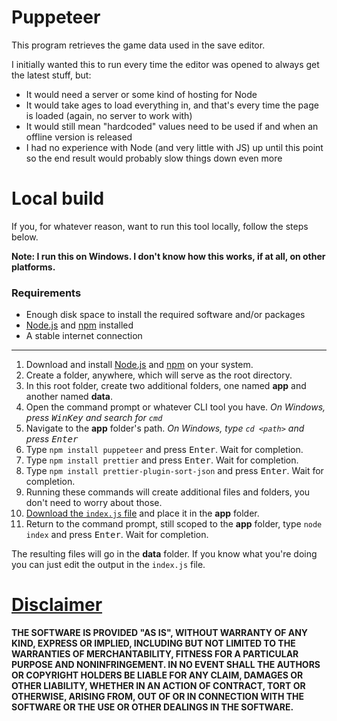 ﻿<h1>Puppeteer</h1>
<p>This program retrieves the game data used in the save editor.</p>
<p>I initially wanted this to run every time the editor was opened to always get the latest stuff, but:
<ul>
<li>It would need a server or some kind of hosting for Node</li>
<li>It would take ages to load everything in, and that's every time the page is loaded (again, no server to work with)</li>
<li>It would still mean "hardcoded" values need to be used if and when an offline version is released</li>
<li>I had no experience with Node (and very little with JS) up until this point so the end result would probably slow things down even more</li>
</ul>

<h1>Local build</h1>
<p>If you, for whatever reason, want to run this tool locally, follow the steps below.</p>
<p><b>Note: I run this on Windows. I don't know how this works, if at all, on other platforms.</b></p>
<h3>Requirements</h3>
<ul>
	<li>Enough disk space to install the required software and/or packages</li>
	<li><a href="https://nodejs.org/">Node.js</a> and <a href="https://docs.npmjs.com/about-npm">npm</a> installed</li>
	<li>A stable internet connection</li>
</ul>
<hr/>
<ol>
	<li>Download and install <a href="https://nodejs.org/">Node.js</a> and <a href="https://docs.npmjs.com/about-npm">npm</a> on your system.</li>
	<li>Create a folder, anywhere, which will serve as the root directory.</li>
	<li>In this root folder, create two additional folders, one named <b>app</b> and another named <b>data</b>.</li>
	<li>Open the command prompt or whatever CLI tool you have. <i>On Windows, press <kbd>WinKey</kbd> and search for <code>cmd</code></i></li>
	<li>Navigate to the <b>app</b> folder's path. <i>On Windows, type <code>cd &lt;path&gt;</code> and press <kbd>Enter</kbd></i></li>
	<li>Type <code>npm install puppeteer</code> and press <kbd>Enter</kbd>. Wait for completion.</li>
	<li>Type <code>npm install prettier</code> and press <kbd>Enter</kbd>. Wait for completion.</li>
        <li>Type <code>npm install prettier-plugin-sort-json</code> and press <kbd>Enter</kbd>. Wait for completion.</li>
	<li>Running these commands will create additional files and folders, you don't need to worry about those.</li>
	<li><a href="https://raw.githubusercontent.com/start-5/TiTS.JS-Save-Editor/main/puppeteer/index.js" target="_blank">Download the <code>index.js</code> file</a> and place it in the <b>app</b> folder.</li>
	<li>Return to the command prompt, still scoped to the <b>app</b> folder, type <code>node index</code> and press <kbd>Enter</kbd>. Wait for completion.</li>
</ol>
<p>The resulting files will go in the <b>data</b> folder. If you know what you're doing you can just edit the output in the <code>index.js</code> file.</p>

<h1><a href="https://github.com/start-5/TiTS.JS-Save-Editor/blob/main/LICENSE">Disclaimer</a></h1>
<b>
THE SOFTWARE IS PROVIDED "AS IS", WITHOUT WARRANTY OF ANY KIND, EXPRESS OR
IMPLIED, INCLUDING BUT NOT LIMITED TO THE WARRANTIES OF MERCHANTABILITY,
FITNESS FOR A PARTICULAR PURPOSE AND NONINFRINGEMENT. IN NO EVENT SHALL THE
AUTHORS OR COPYRIGHT HOLDERS BE LIABLE FOR ANY CLAIM, DAMAGES OR OTHER
LIABILITY, WHETHER IN AN ACTION OF CONTRACT, TORT OR OTHERWISE, ARISING FROM,
OUT OF OR IN CONNECTION WITH THE SOFTWARE OR THE USE OR OTHER DEALINGS IN THE
SOFTWARE.
</b>
